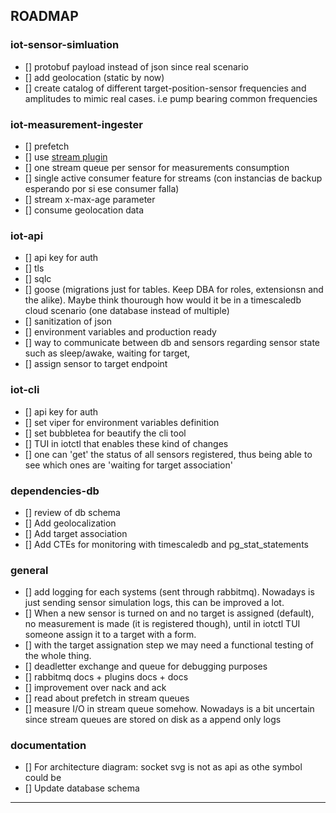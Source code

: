## ROADMAP
### iot-sensor-simluation
- [] protobuf payload instead of json since real scenario
- [] add geolocation (static by now)
- [] create catalog of different target-position-sensor frequencies and amplitudes to mimic real cases. i.e pump bearing common frequencies
### iot-measurement-ingester
- [] prefetch
- [] use [stream plugin](https://www.rabbitmq.com/docs/stream-core-plugin-comparison)
- [] one stream queue per sensor for measurements consumption
- [] single active consumer feature for streams (con instancias de backup esperando por si ese consumer falla)
- [] stream x-max-age parameter
- [] consume geolocation data
### iot-api
- [] api key for auth
- [] tls
- [] sqlc
- [] goose (migrations just for tables. Keep DBA for roles, extensionsn and the alike). Maybe think thourough how would it be in a timescaledb cloud scenario (one database instead of multiple)
- [] sanitization of json
- [] environment variables and production ready
- [] way to communicate between db and sensors regarding sensor state such as sleep/awake, waiting for target,
- [] assign sensor to target endpoint
### iot-cli
- [] api key for auth
- [] set viper for environment variables definition
- [] set bubbletea for beautify the cli tool
- [] TUI in iotctl that enables these kind of changes
- [] one can 'get' the status of all sensors registered, thus being able to see which ones are 'waiting for target association'
### dependencies-db
- [] review of db schema
- [] Add geolocalization
- [] Add target association
- [] Add CTEs for monitoring with timescaledb and pg_stat_statements
### general
- [] add logging for each systems (sent through rabbitmq). Nowadays is just sending sensor simulation logs, this can be improved a lot.
- [] When a new sensor is turned on and no target is assigned (default), no measurement is made (it is registered though), until in iotctl TUI someone assign it to a target with a form. 
- [] with the target assignation step we may need a functional testing of the whole thing.
- [] deadletter exchange and queue for debugging purposes
- [] rabbitmq docs + plugins docs + docs
- [] improvement over nack and ack
- [] read about prefetch in stream queues
- [] measure I/O in stream queue somehow. Nowadays is a bit uncertain since stream queues are stored on disk as a append only logs
### documentation
- [] For architecture diagram: socket svg is not as api as othe symbol could be
- [] Update database schema
---
